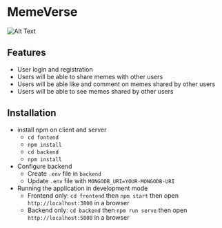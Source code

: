 # MemeVerse

![Alt Text](https://media.giphy.com/media/sVJsujIiUEWLaDQQpV/giphy.gif?cid=790b7611462e0b91149c5f8adff3f3d1f9f9552b82f04a3a&rid=giphy.gif&ct=g)
## Features
* User login and registration
* Users will be able to share memes with other users
* Users will be able like and comment on memes shared by other users
* Users will be able to see memes shared by other users 




## Installation

- install npm on client and server
  - `cd fontend`
  - `npm install`
  - `cd backend`
  - `npm install`
- Configure backend
  - Create `.env` file in `backend`
  - Update `.env` file with `MONGODB_URI=YOUR-MONGODB-URI` 
- Running the application in development mode
  -  Frontend only: `cd frontend` then `npm start` then open `http://localhost:3000` in a browser
  - Backend only: `cd backend` then `npm run serve` then open `http://localhost:5000` in a browser
